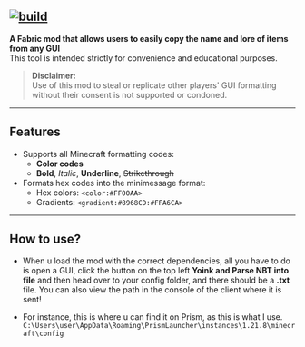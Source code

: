 [![build](https://github.com/ThatOneDevil/yoinkgui/actions/workflows/build.yml/badge.svg)](https://github.com/ThatOneDevil/yoinkgui/actions/workflows/build.yml)
---

**A Fabric mod that allows users to easily copy the name and lore of items from any GUI**  
This tool is intended strictly for convenience and educational purposes.

> **Disclaimer:**  
> Use of this mod to steal or replicate other players' GUI formatting without their consent is not supported or condoned.

---

## Features

- Supports all Minecraft formatting codes:
  - **Color codes**
  - **Bold**, *Italic*, __Underline__, ~~Strikethrough~~
- Formats hex codes into the minimessage format:
  - Hex colors: `<color:#FF00AA>`
  - Gradients: `<gradient:#8968CD:#FFA6CA>`

---

## How to use?

- When u load the mod with the correct dependencies, all you have to do is open a GUI, click the button on the top left **Yoink and Parse NBT into file** and then head over to your config folder, and there should be a **.txt** file. You can also view the path in the console of the client where it is sent!

- For instance, this is where u can find it on Prism, as this is what I use.
`C:\Users\user\AppData\Roaming\PrismLauncher\instances\1.21.8\minecraft\config`
